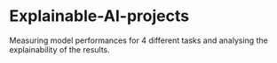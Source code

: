 # Explainable-AI-projects
Measuring model performances for 4 different tasks and analysing the explainability of the results. 
